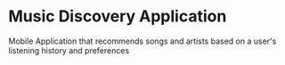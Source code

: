 # Music Discovery Application
Mobile Application that recommends songs and artists based on a user's listening history and preferences
